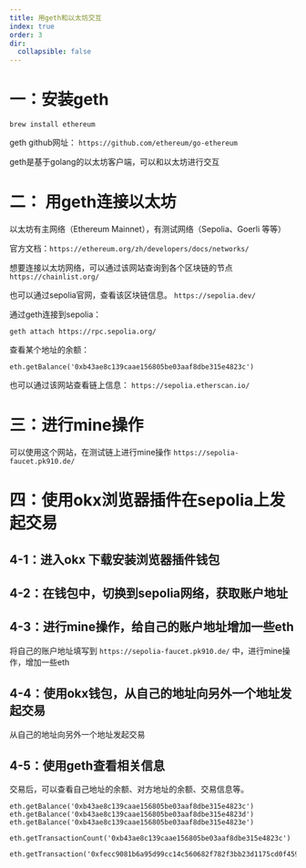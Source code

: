 ```yaml
---
title: 用geth和以太坊交互
index: true
order: 3
dir:
  collapsible: false
---
```



# 一：安装geth

```
brew install ethereum
```

geth github网址：
`https://github.com/ethereum/go-ethereum`

geth是基于golang的以太坊客户端，可以和以太坊进行交互

# 二： 用geth连接以太坊

以太坊有主网络（Ethereum Mainnet），有测试网络（Sepolia、Goerli 等等）

官方文档：`https://ethereum.org/zh/developers/docs/networks/`

想要连接以太坊网络，可以通过该网站查询到各个区块链的节点
`https://chainlist.org/`

也可以通过sepolia官网，查看该区块链信息。
`https://sepolia.dev/`

通过geth连接到sepolia：

```
geth attach https://rpc.sepolia.org/
```

查看某个地址的余额：

```
eth.getBalance('0xb43ae8c139caae156805be03aaf8dbe315e4823c')
```

也可以通过该网站查看链上信息：
`https://sepolia.etherscan.io/`

# 三：进行mine操作

可以使用这个网站，在测试链上进行mine操作
`https://sepolia-faucet.pk910.de/`

# 四：使用okx浏览器插件在sepolia上发起交易

## 4-1：进入okx 下载安装浏览器插件钱包

## 4-2：在钱包中，切换到sepolia网络，获取账户地址

## 4-3：进行mine操作，给自己的账户地址增加一些eth

将自己的账户地址填写到 `https://sepolia-faucet.pk910.de/` 中，进行mine操作，增加一些eth

## 4-4：使用okx钱包，从自己的地址向另外一个地址发起交易

从自己的地址向另外一个地址发起交易

## 4-5：使用geth查看相关信息

交易后，可以查看自己地址的余额、对方地址的余额、交易信息等。

```
eth.getBalance('0xb43ae8c139caae156805be03aaf8dbe315e4823c')
eth.getBalance('0xb43ae8c139caae156805be03aaf8dbe315e4823d')
eth.getBalance('0xb43ae8c139caae156805be03aaf8dbe315e4823e')

eth.getTransactionCount('0xb43ae8c139caae156805be03aaf8dbe315e4823c')

eth.getTransaction('0xfecc9081b6a95d99cc14c560682f782f3bb23d1175cd0f4597a13ec40316eae5')
```




